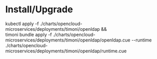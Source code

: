 # Install/Upgrade
kubectl apply -f ./charts/opencloud-microservices/deployments/timoni/openldap && \
timoni bundle apply -f ./charts/opencloud-microservices/deployments/timoni/openldap/openldap.cue --runtime ./charts/opencloud-microservices/deployments/timoni/openldap/runtime.cue


